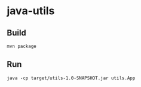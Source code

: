 # java-utils

## Build

    mvn package

## Run

    java -cp target/utils-1.0-SNAPSHOT.jar utils.App